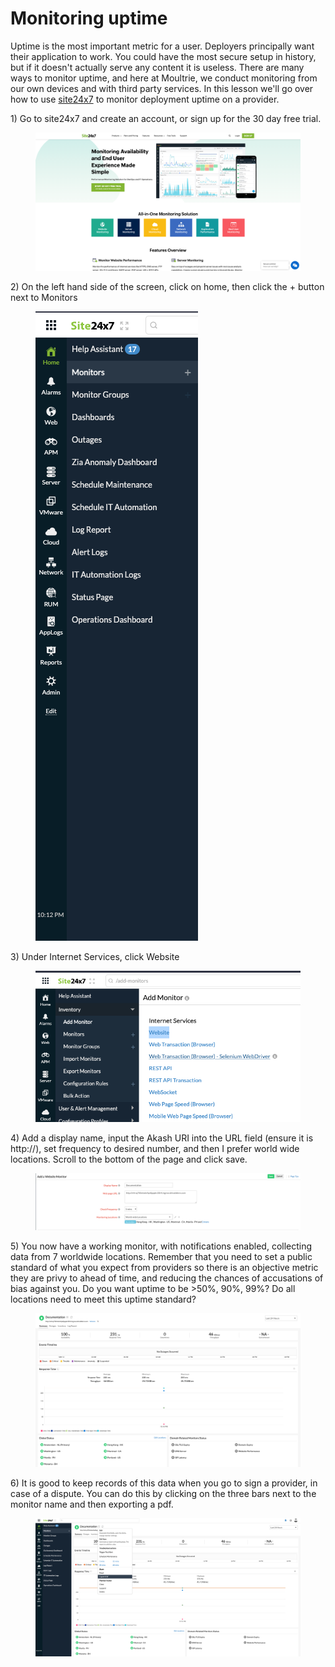 # Monitoring uptime

Uptime is the most important metric for a user. Deployers principally want their application to work. You could have the most secure setup in history, but if it doesn't actually serve any content it is useless. There are many ways to monitor uptime, and here at Moultrie, we conduct monitoring from our own devices and with third party services. In this lesson we'll go over how to use [site24x7](https://www.site24x7.com/) to monitor deployment uptime on a provider.

1\) Go to site24x7 and create an account, or sign up for the 30 day free trial.

<figure><img src="../.gitbook/assets/Screen Shot 2022-09-12 at 3.09.54 PM.png" alt=""><figcaption></figcaption></figure>

2\) On the left hand side of the screen, click on home, then click the + button next to Monitors

<figure><img src="../.gitbook/assets/Screen Shot 2022-09-12 at 3.12.41 PM.png" alt=""><figcaption></figcaption></figure>

3\) Under Internet Services, click Website

<figure><img src="../.gitbook/assets/Screen Shot 2022-09-12 at 3.13.50 PM.png" alt=""><figcaption></figcaption></figure>

4\) Add a display name, input the Akash URI into the URL field (ensure it is http://), set frequency to desired number, and then I prefer world wide locations. Scroll to the bottom of the page and click save.

<figure><img src="../.gitbook/assets/Screen Shot 2022-09-12 at 3.15.46 PM.png" alt=""><figcaption></figcaption></figure>

5\) You now have a working monitor, with notifications enabled, collecting data from 7 worldwide locations. Remember that you need to set a public standard of what you expect from providers so there is an objective metric they are privy to ahead of time, and reducing the chances of accusations of bias against you. Do you want uptime to be >50%, 90%, 99%? Do all locations need to meet this uptime standard?&#x20;

<figure><img src="../.gitbook/assets/Screen Shot 2022-09-12 at 3.17.25 PM.png" alt=""><figcaption></figcaption></figure>



6\) It is good to keep records of this data when you go to sign a provider, in case of a dispute. You can do this by clicking on the three bars next to the monitor name and then exporting a pdf.

<figure><img src="../.gitbook/assets/Screen Shot 2022-09-12 at 3.22.55 PM.png" alt=""><figcaption></figcaption></figure>
